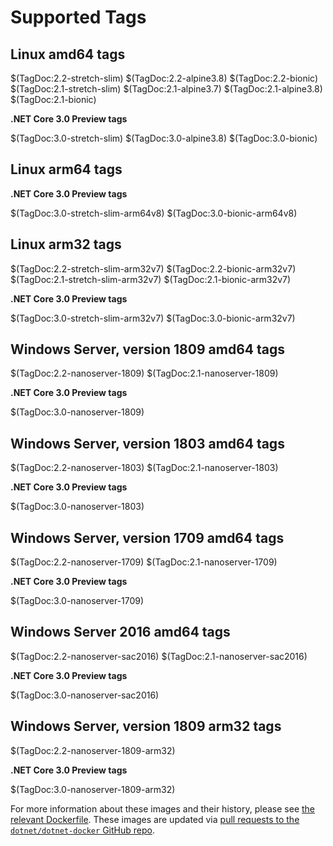 # Supported Tags

## Linux amd64 tags

$(TagDoc:2.2-stretch-slim)
$(TagDoc:2.2-alpine3.8)
$(TagDoc:2.2-bionic)
$(TagDoc:2.1-stretch-slim)
$(TagDoc:2.1-alpine3.7)
$(TagDoc:2.1-alpine3.8)
$(TagDoc:2.1-bionic)

**.NET Core 3.0 Preview tags**

$(TagDoc:3.0-stretch-slim)
$(TagDoc:3.0-alpine3.8)
$(TagDoc:3.0-bionic)

## Linux arm64 tags

**.NET Core 3.0 Preview tags**

$(TagDoc:3.0-stretch-slim-arm64v8)
$(TagDoc:3.0-bionic-arm64v8)

## Linux arm32 tags

$(TagDoc:2.2-stretch-slim-arm32v7)
$(TagDoc:2.2-bionic-arm32v7)
$(TagDoc:2.1-stretch-slim-arm32v7)
$(TagDoc:2.1-bionic-arm32v7)

**.NET Core 3.0 Preview tags**

$(TagDoc:3.0-stretch-slim-arm32v7)
$(TagDoc:3.0-bionic-arm32v7)

## Windows Server, version 1809 amd64 tags

$(TagDoc:2.2-nanoserver-1809)
$(TagDoc:2.1-nanoserver-1809)

**.NET Core 3.0 Preview tags**

$(TagDoc:3.0-nanoserver-1809)

## Windows Server, version 1803 amd64 tags

$(TagDoc:2.2-nanoserver-1803)
$(TagDoc:2.1-nanoserver-1803)

**.NET Core 3.0 Preview tags**

$(TagDoc:3.0-nanoserver-1803)

## Windows Server, version 1709 amd64 tags

$(TagDoc:2.2-nanoserver-1709)
$(TagDoc:2.1-nanoserver-1709)

**.NET Core 3.0 Preview tags**

$(TagDoc:3.0-nanoserver-1709)

## Windows Server 2016 amd64 tags

$(TagDoc:2.2-nanoserver-sac2016)
$(TagDoc:2.1-nanoserver-sac2016)

**.NET Core 3.0 Preview tags**

$(TagDoc:3.0-nanoserver-sac2016)

## Windows Server, version 1809 arm32 tags

$(TagDoc:2.2-nanoserver-1809-arm32)

**.NET Core 3.0 Preview tags**

$(TagDoc:3.0-nanoserver-1809-arm32)

For more information about these images and their history, please see [the relevant Dockerfile](https://github.com/dotnet/dotnet-docker/search?utf8=%E2%9C%93&q=FROM&type=Code). These images are updated via [pull requests to the `dotnet/dotnet-docker` GitHub repo](https://github.com/dotnet/dotnet-docker/pulls).

